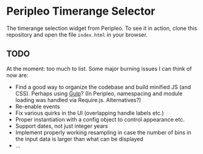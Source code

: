 # Peripleo Timerange Selector

The timerange selection widget from Peripleo. To see it in action, clone this repository and open
the file `index.html` in your browser.

## TODO

At the moment: too much to list. Some major burning issues I can think of now are:

- Find a good way to organize the codebase and build minified JS (and CSS). Perhaps using
  [Gulp](https://gulpjs.com/)? (In Peripleo, namespacing and module loading was handled
  via Require.js. Alternatives?)
- Re-enable events
- Fix various quirks in the UI (overlapping handle labels etc.)
- Proper instantiation with a config object to control appearance etc.
- Support dates, not just integer years
- Implement properly working resampling in case the number of bins in the input data is larger
  than what can be displayed
- ...
